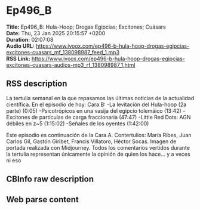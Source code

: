# Ep496_B  
**Title:** Ep496_B: Hula-Hoop; Drogas Egipcias; Excitones; Cuásars  
**Date:** Thu, 23 Jan 2025 20:15:57 +0200  
**Duration:** 02:07:08  
**Audio URL:** https://www.ivoox.com/ep496-b-hula-hoop-drogas-egipcias-excitones-cuasars_mf_138098987_feed_1.mp3  
**RSS Link:** https://www.ivoox.com/ep496-b-hula-hoop-drogas-egipcias-excitones-cuasars-audios-mp3_rf_138098987_1.html  

## RSS description
La tertulia semanal en la que repasamos las últimas noticias de la actualidad científica. En el episodio de hoy:
Cara B:
-La levitación del Hula-hoop (2a parte) (0:05)
-Psicotrópicos en una vasija del egipcio tolemáico (13:42)
-Excitones de partículas de carga fraccionaria (47:47)
-Little Red Dots: AGN débiles en z~5 (1:15:02)
-Señales de los oyentes (1:42:00)

Este episodio es continuación de la Cara A.
Contertulios: María Ribes, Juan Carlos Gil, Gastón Giribet, Francis Villatoro, Héctor Socas. Imagen de portada realizada con Midjourney. Todos los comentarios vertidos durante la tertulia representan únicamente la opinión de quien los hace... y a veces ni eso

## CBInfo raw description


## Web parse content

